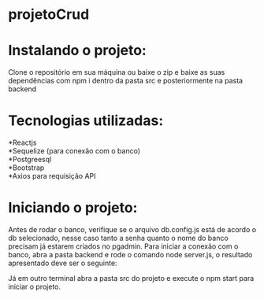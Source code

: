 # projetoCrud

# Instalando o projeto:

Clone o repositório em sua máquina ou baixe o zip e baixe as suas dependências com npm i dentro da pasta src e posteriormente na pasta backend

# Tecnologias utilizadas:
*Reactjs
<br>
*Sequelize (para conexão com o banco)
<br>
*Postgreesql
<br>
*Bootstrap
<br>
*Axios para requisição API
<br>
# Iniciando o projeto:
Antes de rodar o banco, verifique se o arquivo db.config.js está de acordo o db selecionado, nesse caso tanto a senha quanto o nome do banco precisam já estarem criados no pgadmin.
Para iniciar a conexão com o banco, abra a pasta backend e rode o comando node server.js, o resultado apresentado deve ser o seguinte:



Já em outro terminal abra a pasta src do projeto e execute o npm start para iniciar o projeto.





